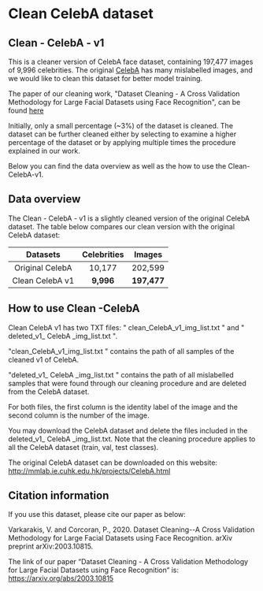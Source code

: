 # Clean CelebA dataset

## Clean - CelebA - v1

This is a cleaner version of CelebA face dataset, containing 197,477 images of 9,996 celebrities.
The original [CelebA]( http://mmlab.ie.cuhk.edu.hk/projects/CelebA.html) has many mislabelled images, and we would like to clean this dataset for better model training.  

The paper of our cleaning work, "Dataset Cleaning - A Cross Validation Methodology for Large Facial Datasets using Face Recognition", can be found [here](https://arxiv.org/abs/2003.10815)

Initially, only a small percentage (~3%) of the dataset is cleaned. The dataset can be further cleaned either by selecting to examine a higher percentage of the dataset or by applying multiple times the procedure explained in our work.

Below you can find the data overview as well as the how to use the Clean-CelebA-v1.

## Data overview
The Clean - CelebA - v1 is a slightly cleaned version of the original CelebA dataset. 
The table below compares our clean version with the original CelebA dataset:

| Datasets | Celebrities |  Images  |
| :--------: | :--------:| :------: |
| Original CelebA |  10,177  | 202,599 |
| Clean CelebA v1|  **9,996** |  **197,477**  |

## How to use Clean -CelebA
Clean CelebA v1 has two TXT files: " clean_CelebA_v1_img_list.txt " and " deleted_v1_ CelebA _img_list.txt ". 


"clean_CelebA_v1_img_list.txt " contains the path of all samples of the cleaned v1 of CelebA.

"deleted_v1_ CelebA _img_list.txt " contains the path of all mislabelled samples that were found through our cleaning procedure and are deleted from the CelebA dataset. 


For both files, the first column is the identity label of the image and the second column is the number of the image.


You may download the CelebA dataset and delete the files included in the deleted_v1_ CelebA _img_list.txt.
Note that the cleaning procedure applies to all the CelebA dataset (train, val, test classes).

The original CelebA dataset can be downloaded on this website:
http://mmlab.ie.cuhk.edu.hk/projects/CelebA.html

## Citation information

If you use this dataset, please cite our paper as below:

Varkarakis, V. and Corcoran, P., 2020. Dataset Cleaning--A Cross Validation Methodology for Large Facial Datasets using Face Recognition. arXiv preprint arXiv:2003.10815.

The link of our paper “Dataset Cleaning - A Cross Validation Methodology for Large Facial Datasets using Face Recognition“ is:
https://arxiv.org/abs/2003.10815
